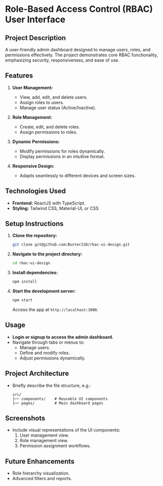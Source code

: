 
# **Role-Based Access Control (RBAC) User Interface**

## **Project Description**
A user-friendly admin dashboard designed to manage users, roles, and permissions effectively. The project demonstrates core RBAC functionality, emphasizing security, responsiveness, and ease of use.

## **Features**
1. **User Management:**
   - View, add, edit, and delete users.
   - Assign roles to users.
   - Manage user status (Active/Inactive).

2. **Role Management:**
   - Create, edit, and delete roles.
   - Assign permissions to roles.

3. **Dynamic Permissions:**
   - Modify permissions for roles dynamically.
   - Display permissions in an intuitive format.

4. **Responsive Design:**
   - Adapts seamlessly to different devices and screen sizes.

## **Technologies Used**
- **Frontend:** ReactJS with TypeScript.
- **Styling:** Tailwind CSS, Material-UI, or CSS

## **Setup Instructions**
1. **Clone the repository:**
   ```bash
   git clone git@github.com:Buster210/rbac-ui-design.git
   ```
2. **Navigate to the project directory:**
   ```bash
   cd rbac-ui-design
   ```
3. **Install dependencies:**
   ```bash
   npm install
   ```
4. **Start the development server:**
   ```bash
   npm start
   ```
   Access the app at `http://localhost:3000`.

## **Usage**
- **Login or signup to access the admin dashboard.**
- Navigate through tabs or menus to:
  - Manage users.
  - Define and modify roles.
  - Adjust permissions dynamically.

## **Project Architecture**
- Briefly describe the file structure, e.g.:
  ```
  src/
  ├── components/    # Reusable UI components
  ├── pages/         # Main dashboard pages
  ```

## **Screenshots**
- Include visual representations of the UI components:
  1. User management view.
  2. Role management view.
  3. Permission assignment workflows.

## **Future Enhancements**
- Role hierarchy visualization.
- Advanced filters and reports.